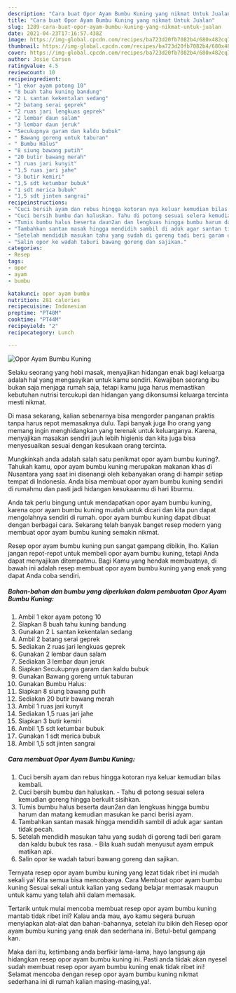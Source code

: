 ```yaml
---
description: "Cara buat Opor Ayam Bumbu Kuning yang nikmat Untuk Jualan"
title: "Cara buat Opor Ayam Bumbu Kuning yang nikmat Untuk Jualan"
slug: 1289-cara-buat-opor-ayam-bumbu-kuning-yang-nikmat-untuk-jualan
date: 2021-04-23T17:16:57.438Z
image: https://img-global.cpcdn.com/recipes/ba723d20fb7082b4/680x482cq70/opor-ayam-bumbu-kuning-foto-resep-utama.jpg
thumbnail: https://img-global.cpcdn.com/recipes/ba723d20fb7082b4/680x482cq70/opor-ayam-bumbu-kuning-foto-resep-utama.jpg
cover: https://img-global.cpcdn.com/recipes/ba723d20fb7082b4/680x482cq70/opor-ayam-bumbu-kuning-foto-resep-utama.jpg
author: Josie Carson
ratingvalue: 4.5
reviewcount: 10
recipeingredient:
- "1 ekor ayam potong 10"
- "8 buah tahu kuning bandung"
- "2 L santan kekentalan sedang"
- "2 batang serai geprek"
- "2 ruas jari lengkuas geprek"
- "2 lembar daun salam"
- "3 lembar daun jeruk"
- "Secukupnya garam dan kaldu bubuk"
- " Bawang goreng untuk taburan"
- " Bumbu Halus"
- "8 siung bawang putih"
- "20 butir bawang merah"
- "1 ruas jari kunyit"
- "1,5 ruas jari jahe"
- "3 butir kemiri"
- "1,5 sdt ketumbar bubuk"
- "1 sdt merica bubuk"
- "1,5 sdt jinten sangrai"
recipeinstructions:
- "Cuci bersih ayam dan rebus hingga kotoran nya keluar kemudian bilas kembali."
- "Cuci bersih bumbu dan haluskan. Tahu di potong sesuai selera kemudian goreng hingga berkulit sisihkan."
- "Tumis bumbu halus beserta daun2an dan lengkuas hingga bumbu harum dan matang kemudian masukan ke panci berisi ayam."
- "Tambahkan santan masak hingga mendidih sambil di aduk agar santan tidak pecah."
- "Setelah mendidih masukan tahu yang sudah di goreng tadi beri garam dan kaldu bubuk tes rasa. Bila kuah sudah menyusut ayam empuk matikan api."
- "Salin opor ke wadah taburi bawang goreng dan sajikan."
categories:
- Resep
tags:
- opor
- ayam
- bumbu

katakunci: opor ayam bumbu 
nutrition: 281 calories
recipecuisine: Indonesian
preptime: "PT40M"
cooktime: "PT44M"
recipeyield: "2"
recipecategory: Lunch

---
```



![Opor Ayam Bumbu Kuning](https://img-global.cpcdn.com/recipes/ba723d20fb7082b4/680x482cq70/opor-ayam-bumbu-kuning-foto-resep-utama.jpg)

Selaku seorang yang hobi masak, menyajikan hidangan enak bagi keluarga adalah hal yang mengasyikan untuk kamu sendiri. Kewajiban seorang ibu bukan saja menjaga rumah saja, tetapi kamu juga harus memastikan kebutuhan nutrisi tercukupi dan hidangan yang dikonsumsi keluarga tercinta mesti nikmat.

Di masa  sekarang, kalian sebenarnya bisa mengorder panganan praktis tanpa harus repot memasaknya dulu. Tapi banyak juga lho orang yang memang ingin menghidangkan yang terenak untuk keluarganya. Karena, menyajikan masakan sendiri jauh lebih higienis dan kita juga bisa menyesuaikan sesuai dengan kesukaan orang tercinta. 



Mungkinkah anda adalah salah satu penikmat opor ayam bumbu kuning?. Tahukah kamu, opor ayam bumbu kuning merupakan makanan khas di Nusantara yang saat ini disenangi oleh kebanyakan orang di hampir setiap tempat di Indonesia. Anda bisa membuat opor ayam bumbu kuning sendiri di rumahmu dan pasti jadi hidangan kesukaanmu di hari liburmu.

Anda tak perlu bingung untuk mendapatkan opor ayam bumbu kuning, karena opor ayam bumbu kuning mudah untuk dicari dan kita pun dapat mengolahnya sendiri di rumah. opor ayam bumbu kuning dapat dibuat dengan berbagai cara. Sekarang telah banyak banget resep modern yang membuat opor ayam bumbu kuning semakin nikmat.

Resep opor ayam bumbu kuning pun sangat gampang dibikin, lho. Kalian jangan repot-repot untuk membeli opor ayam bumbu kuning, tetapi Anda dapat menyajikan ditempatmu. Bagi Kamu yang hendak membuatnya, di bawah ini adalah resep membuat opor ayam bumbu kuning yang enak yang dapat Anda coba sendiri.

<!--inarticleads1-->

##### Bahan-bahan dan bumbu yang diperlukan dalam pembuatan Opor Ayam Bumbu Kuning:

1. Ambil 1 ekor ayam potong 10
1. Siapkan 8 buah tahu kuning bandung
1. Gunakan 2 L santan kekentalan sedang
1. Ambil 2 batang serai geprek
1. Sediakan 2 ruas jari lengkuas geprek
1. Gunakan 2 lembar daun salam
1. Sediakan 3 lembar daun jeruk
1. Siapkan Secukupnya garam dan kaldu bubuk
1. Gunakan  Bawang goreng untuk taburan
1. Gunakan  Bumbu Halus:
1. Siapkan 8 siung bawang putih
1. Sediakan 20 butir bawang merah
1. Ambil 1 ruas jari kunyit
1. Sediakan 1,5 ruas jari jahe
1. Siapkan 3 butir kemiri
1. Ambil 1,5 sdt ketumbar bubuk
1. Gunakan 1 sdt merica bubuk
1. Ambil 1,5 sdt jinten sangrai




<!--inarticleads2-->

##### Cara membuat Opor Ayam Bumbu Kuning:

1. Cuci bersih ayam dan rebus hingga kotoran nya keluar kemudian bilas kembali.
1. Cuci bersih bumbu dan haluskan. - Tahu di potong sesuai selera kemudian goreng hingga berkulit sisihkan.
1. Tumis bumbu halus beserta daun2an dan lengkuas hingga bumbu harum dan matang kemudian masukan ke panci berisi ayam.
1. Tambahkan santan masak hingga mendidih sambil di aduk agar santan tidak pecah.
1. Setelah mendidih masukan tahu yang sudah di goreng tadi beri garam dan kaldu bubuk tes rasa. - Bila kuah sudah menyusut ayam empuk matikan api.
1. Salin opor ke wadah taburi bawang goreng dan sajikan.




Ternyata resep opor ayam bumbu kuning yang lezat tidak ribet ini mudah sekali ya! Kita semua bisa mencobanya. Cara Membuat opor ayam bumbu kuning Sesuai sekali untuk kalian yang sedang belajar memasak maupun untuk kamu yang telah ahli dalam memasak.

Tertarik untuk mulai mencoba membuat resep opor ayam bumbu kuning mantab tidak ribet ini? Kalau anda mau, ayo kamu segera buruan menyiapkan alat-alat dan bahan-bahannya, setelah itu bikin deh Resep opor ayam bumbu kuning yang enak dan sederhana ini. Betul-betul gampang kan. 

Maka dari itu, ketimbang anda berfikir lama-lama, hayo langsung aja hidangkan resep opor ayam bumbu kuning ini. Pasti anda tiidak akan nyesel sudah membuat resep opor ayam bumbu kuning enak tidak ribet ini! Selamat mencoba dengan resep opor ayam bumbu kuning nikmat sederhana ini di rumah kalian masing-masing,ya!.

